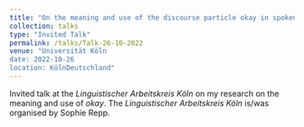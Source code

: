 ```yaml
---
title: "On the meaning and use of the discourse particle okay in spoken German "
collection: talks
type: "Invited Talk"
permalink: /talks/Talk-26-10-2022
venue: "Universität Köln
date: 2022-10-26
location: KölnDeutschland"
---
```

Invited talk at the _Linguistischer Arbeitskreis Köln_ on my research on the meaning and use of _okay_. The _Linguistischer Arbeitskreis Köln_ is/was organised by Sophie Repp.
